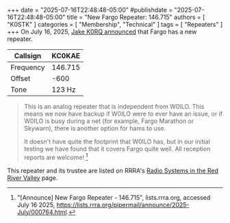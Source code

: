 +++
date = "2025-07-16T22:48:48-05:00"
#publishdate = "2025-07-16T22:48:48-05:00"
title = "New Fargo Repeater: 146.715"
authors = [ "K0STK" ]
categories = [ "Membership", "Technical" ]
tags = [ "Repeaters" ]
+++
On July 16, 2025, [Jake K0RQ announced][ann] that Fargo has a new repeater.
<!--more-->

| Callsign  | KC0KAE  |
| --------- | ------- |
| Frequency | 146.715 |
| Offset    | -600    |
| Tone      | 123 Hz  |

>This is an analog repeater that is independent from W0ILO. This means
>we now have backup if W0ILO were to ever have an issue, or if W0ILO is
>busy during a net (for example, Fargo Marathon or Skywarn), there is
>another option for hams to use.
>
>It doesn't have quite the footprint that W0ILO has, but in our initial
>testing we have found that it covers Fargo quite well. All reception
>reports are welcome! [^1]

This repeater and its trustee are listed on RRRA's
[Radio Systems in the Red River Valley](/radios/) page.

[^1]: "[Announce] New Fargo Repeater - 146.715", lists.rrra.org, accessed July 16 2025, https://lists.rrra.org/pipermail/announce/2025-July/000764.html.

[ann]: https://lists.rrra.org/pipermail/announce/2025-July/000764.html
